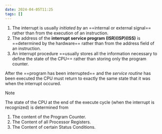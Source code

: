 ```yaml
---
date: 2024-04-05T11:25
tags: []
---
```

1. The interrupt is usually *initiated by* an ==internal or external signal== rather than from the execution of an instruction.
2. The address of the **interrupt service program (ISR)(ISP)(ISS)** is ==determined by the hardware== rather than from the address field of an instruction.
3. An interrupt procedure ==usually stores all the information necessary to define the state of the CPU== rather than storing only the program counter.

After the ==program has been interrupted== and the *service routine* has been executed the CPU must return to exactly the same state that it was when the interrupt occured.

>[!Note]
>The state of the CPU at the end of the execute cycle (when the interrupt is recognized) is determined from
>1. The content of the Program Counter.
>2. The Content of all Processor Registers.
>3. The Content of certain Status Conditions.
